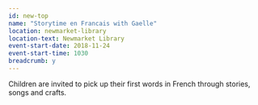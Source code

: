 ```yaml
---
id: new-top
name: "Storytime en Francais with Gaelle"
location: newmarket-library
location-text: Newmarket Library
event-start-date: 2018-11-24
event-start-time: 1030
breadcrumb: y
---
```


Children are invited to pick up their first words in French through stories, songs and crafts.
